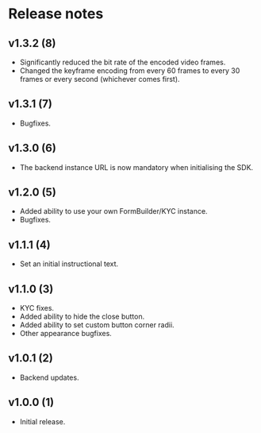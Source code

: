 # Release notes

## v1.3.2 (8)
- Significantly reduced the bit rate of the encoded video frames.
- Changed the keyframe encoding from every 60 frames to every 30 frames or every second (whichever comes first).

## v1.3.1 (7)
- Bugfixes.

## v1.3.0 (6)
- The backend instance URL is now mandatory when initialising the SDK.  

## v1.2.0 (5)
- Added ability to use your own FormBuilder/KYC instance.
- Bugfixes.

## v1.1.1 (4)
- Set an initial instructional text.

## v1.1.0 (3)
- KYC fixes.
- Added ability to hide the close button.
- Added ability to set custom button corner radii.
- Other appearance bugfixes.

## v1.0.1 (2)
- Backend updates.

## v1.0.0 (1)
- Initial release.
